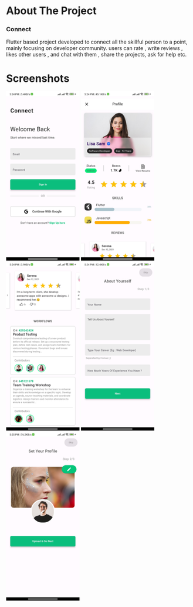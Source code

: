 <h1>About The Project</h1>
<h3>Connect</h3>
<p>Flutter based project developed to connect all the skillful person to a point, mainly focusing on developer community. users can rate , write reviews , likes other users , and chat with them , share the projects, ask for help etc.</p>

<h1>Screenshots</h1>
<img src="/screenshots/sc1.jpg" alt="" style="width:200px">
<img src="/screenshots/sc2.jpg" alt="" style="width:200px">
<img src="/screenshots/sc3.jpg" alt="" style="width:200px">
<img src="/screenshots/sc4.jpg" alt="" style="width:200px">
<img src="/screenshots/sc5.jpg" alt="" style="width:200px">
